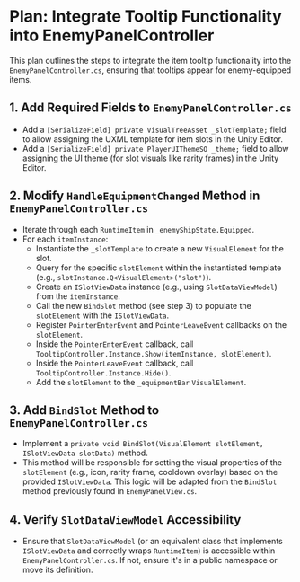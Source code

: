 # Plan: Integrate Tooltip Functionality into EnemyPanelController

This plan outlines the steps to integrate the item tooltip functionality into the `EnemyPanelController.cs`, ensuring that tooltips appear for enemy-equipped items.

## 1. Add Required Fields to `EnemyPanelController.cs`

*   Add a `[SerializeField] private VisualTreeAsset _slotTemplate;` field to allow assigning the UXML template for item slots in the Unity Editor.
*   Add a `[SerializeField] private PlayerUIThemeSO _theme;` field to allow assigning the UI theme (for slot visuals like rarity frames) in the Unity Editor.

## 2. Modify `HandleEquipmentChanged` Method in `EnemyPanelController.cs`

*   Iterate through each `RuntimeItem` in `_enemyShipState.Equipped`.
*   For each `itemInstance`:
    *   Instantiate the `_slotTemplate` to create a new `VisualElement` for the slot.
    *   Query for the specific `slotElement` within the instantiated template (e.g., `slotInstance.Q<VisualElement>("slot")`).
    *   Create an `ISlotViewData` instance (e.g., using `SlotDataViewModel`) from the `itemInstance`.
    *   Call the new `BindSlot` method (see step 3) to populate the `slotElement` with the `ISlotViewData`.
    *   Register `PointerEnterEvent` and `PointerLeaveEvent` callbacks on the `slotElement`.
    *   Inside the `PointerEnterEvent` callback, call `TooltipController.Instance.Show(itemInstance, slotElement)`.
    *   Inside the `PointerLeaveEvent` callback, call `TooltipController.Instance.Hide()`.
    *   Add the `slotElement` to the `_equipmentBar` `VisualElement`.

## 3. Add `BindSlot` Method to `EnemyPanelController.cs`

*   Implement a `private void BindSlot(VisualElement slotElement, ISlotViewData slotData)` method.
*   This method will be responsible for setting the visual properties of the `slotElement` (e.g., icon, rarity frame, cooldown overlay) based on the provided `ISlotViewData`. This logic will be adapted from the `BindSlot` method previously found in `EnemyPanelView.cs`.

## 4. Verify `SlotDataViewModel` Accessibility

*   Ensure that `SlotDataViewModel` (or an equivalent class that implements `ISlotViewData` and correctly wraps `RuntimeItem`) is accessible within `EnemyPanelController.cs`. If not, ensure it's in a public namespace or move its definition.
